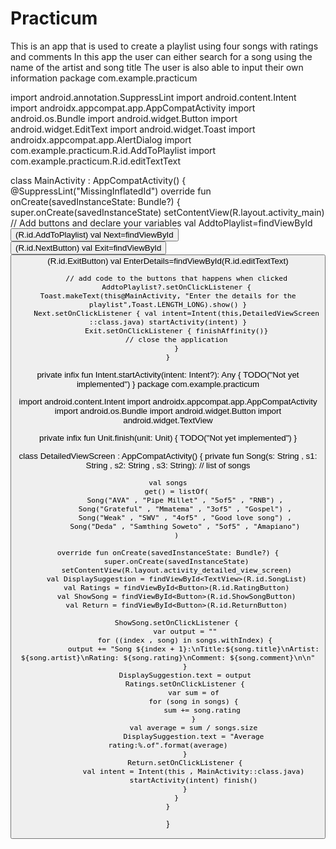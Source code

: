 # Practicum
This is an app that is used to create a playlist using four songs with ratings and comments 
In this app the user can either search for a song using the name of the artist and song title
The user is also able to input their own information
package com.example.practicum

import android.annotation.SuppressLint
import android.content.Intent
import androidx.appcompat.app.AppCompatActivity
import android.os.Bundle
import android.widget.Button
import android.widget.EditText
import android.widget.Toast
import androidx.appcompat.app.AlertDialog
import com.example.practicum.R.id.AddToPlaylist
import com.example.practicum.R.id.editTextText

class MainActivity : AppCompatActivity() {
    @SuppressLint("MissingInflatedId")
    override fun onCreate(savedInstanceState: Bundle?) {
        super.onCreate(savedInstanceState)
        setContentView(R.layout.activity_main)
        // Add buttons and declare your variables
        val AddtoPlaylist=findViewById<Button>(R.id.AddToPlaylist)
        val Next=findViewById<Button>(R.id.NextButton)
        val Exit=findViewById<Button>(R.id.ExitButton)
        val EnterDetails=findViewById<EditText>(R.id.editTextText)

        // add code to the buttons that happens when clicked
        AddtoPlaylist?.setOnClickListener { Toast.makeText(this@MainActivity, "Enter the details for the playlist",Toast.LENGTH_LONG).show() }
        Next.setOnClickListener { val intent=Intent(this,DetailedViewScreen ::class.java) startActivity(intent) }
        Exit.setOnClickListener { finishAffinity()}
        // close the application
        }
    }
private infix fun Intent.startActivity(intent: Intent?): Any {
    TODO("Not yet implemented")
}
package com.example.practicum

import android.content.Intent
import androidx.appcompat.app.AppCompatActivity
import android.os.Bundle
import android.widget.Button
import android.widget.TextView

private infix fun Unit.finish(unit: Unit) {
    TODO("Not yet implemented")
}

class DetailedViewScreen : AppCompatActivity() {
    private fun Song(s: String , s1: String , s2: String , s3: String):
    // list of songs

    val songs
        get() = listOf(
            Song("AVA" , "Pipe Millet" , "5of5" , "RNB") ,
            Song("Grateful" , "Mmatema" , "3of5" , "Gospel") ,
            Song("Weak" , "SWV" , "4of5" , "Good love song") ,
            Song("Deda" , "Samthing Soweto" , "5of5" , "Amapiano")
        )

    override fun onCreate(savedInstanceState: Bundle?) {
        super.onCreate(savedInstanceState)
        setContentView(R.layout.activity_detailed_view_screen)
        val DisplaySuggestion = findViewById<TextView>(R.id.SongList)
        val Ratings = findViewById<Button>(R.id.RatingButton)
        val ShowSong = findViewById<Button>(R.id.ShowSongButton)
        val Return = findViewById<Button>(R.id.ReturnButton)

        ShowSong.setOnClickListener {
            var output = ""
            for ((index , song) in songs.withIndex) {
                output += "Song ${index + 1}:\nTitle:${song.title}\nArtist: ${song.artist}\nRating: ${song.rating}\nComment: ${song.comment}\n\n"
            }
            DisplaySuggestion.text = output
            Ratings.setOnClickListener {
                var sum = of
                for (song in songs) {
                    sum += song.rating
                }
                val average = sum / songs.size
                DisplaySuggestion.text = "Average rating:%.of".format(average)
            }
            Return.setOnClickListener {
                val intent = Intent(this , MainActivity::class.java)
                startActivity(intent) finish()
            }
        }
    }
}
